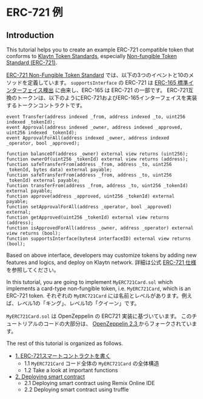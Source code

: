 # ERC-721 例 <a id="erc-721-example"></a>

## Introduction <a id="introduction"></a>

This tutorial helps you to create an example ERC-721 compatible token that conforms to [Klaytn Token Standards](../../token-standard.md), especially [Non-fungible Token Standard (ERC-721)](../../token-standard.md#non-fungible-token-standard-kip-17).

[ERC-721 Non-Fungible Token Standard](https://eips.ethereum.org/EIPS/eip-721) では、以下の3つのイベントと10のメソッドを定義しています。 `supportsInterface` の ERC-721 は [ERC-165 標準インターフェイス検出](https://eips.ethereum.org/EIPS/eip-165) に由来し、ERC-165 は ERC-721 の一部です。 ERC-721互換のトークンは、以下のようにERC-721およびERC-165インターフェイスを実装するトークンコントラクトです。

```solidity
event Transfer(address indexed _from, address indexed _to, uint256 indexed _tokenId);
event Approval(address indexed _owner, address indexed _approved, uint256 indexed _tokenId);
event ApprovalForAll(address indexed _owner, address indexed _operator, bool _approved);

function balanceOf(address _owner) external view returns (uint256);
function ownerOf(uint256 _tokenId) external view returns (address);
function safeTransferFrom(address _from, address _to, uint256 _tokenId, bytes data) external payable;
function safeTransferFrom(address _from, address _to, uint256 _tokenId) external payable;
function transferFrom(address _from, address _to, uint256 _tokenId) external payable;
function approve(address _approved, uint256 _tokenId) external payable;
function setApprovalForAll(address _operator, bool _approved) external;
function getApproved(uint256 _tokenId) external view returns (address);
function isApprovedForAll(address _owner, address _operator) external view returns (bool);
function supportsInterface(bytes4 interfaceID) external view returns (bool);
```

Based on above interface, developers may customize tokens by adding new features and logics, and deploy on Klaytn network. 詳細は公式 [ERC-721 仕様](https://eips.ethereum.org/EIPS/eip-721) を参照してください。

In this tutorial, you are going to implement `MyERC721Card.sol` which implements a card-type non-fungible token, i.e. `MyERC721Card`,  which is an ERC-721 token. それぞれの `MyERC721Card` には名前とレベルがあります。例えば、レベル1の「キング」、レベル1の「クイーン」です。

`MyERC721Card.sol` は OpenZeppelin の ERC721 実装に基づいています。 このチュートリアルのコードの大部分は、 [OpenZeppelin 2.3 ](https://github.com/OpenZeppelin/openzeppelin-solidity/releases/tag/v2.3.0) からフォークされています。

The rest of this tutorial is organized as follows.

* [1. ERC-721スマートコントラクトを書く](./1-erc721.md)
  - 1.1 `MyERC721Card` コード全体の `MyERC721Card` の全体構造
  - 1.2 Take a look at important functions
* [2. Deploying smart contract](./2-erc721.md)
  - 2.1 Deploying smart contract using Remix Online IDE
  - 2.2 Deploying smart contract using truffle
